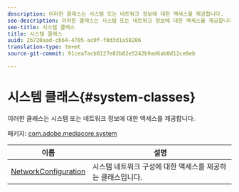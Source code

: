 ```yaml
---
description: 이러한 클래스는 시스템 또는 네트워크 정보에 대한 액세스를 제공합니다.
seo-description: 이러한 클래스는 시스템 또는 네트워크 정보에 대한 액세스를 제공합니다.
seo-title: 시스템 클래스
title: 시스템 클래스
uuid: 2b720aad-cb64-4705-ac0f-f0d3d1a58286
translation-type: tm+mt
source-git-commit: 91cea7acb8127e02b82e5242b9ad6ab0d12ce0eb

---
```



# 시스템 클래스{#system-classes}

이러한 클래스는 시스템 또는 네트워크 정보에 대한 액세스를 제공합니다.

패키지: [com.adobe.mediacore.system](https://help.adobe.com/en_US/primetime/api/psdk/asdoc-dhls_1.4/com/adobe/mediacore/system/package-detail.html)

| 이름 | 설명 |
|---|---|
| [NetworkConfiguration](https://help.adobe.com/en_US/primetime/api/psdk/asdoc-dhls_1.4/com/adobe/mediacore/system/NetworkConfiguration.html) | 시스템 네트워크 구성에 대한 액세스를 제공하는 클래스입니다. |

